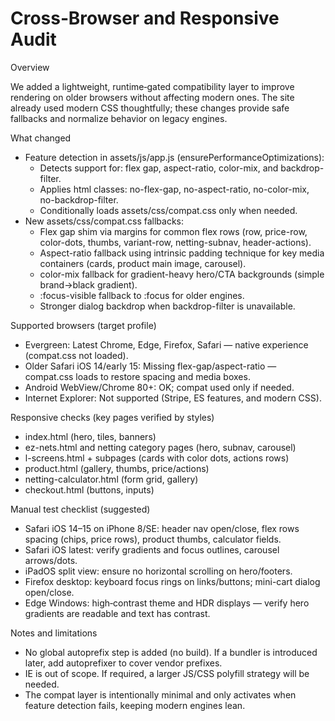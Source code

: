 # Cross‑Browser and Responsive Audit

Overview

We added a lightweight, runtime‑gated compatibility layer to improve rendering on older browsers without affecting modern ones. The site already used modern CSS thoughtfully; these changes provide safe fallbacks and normalize behavior on legacy engines.

What changed

- Feature detection in assets/js/app.js (ensurePerformanceOptimizations):
  - Detects support for: flex gap, aspect-ratio, color-mix, and backdrop-filter.
  - Applies html classes: no-flex-gap, no-aspect-ratio, no-color-mix, no-backdrop-filter.
  - Conditionally loads assets/css/compat.css only when needed.
- New assets/css/compat.css fallbacks:
  - Flex gap shim via margins for common flex rows (row, price-row, color-dots, thumbs, variant-row, netting-subnav, header-actions).
  - Aspect-ratio fallback using intrinsic padding technique for key media containers (cards, product main image, carousel).
  - color-mix fallback for gradient-heavy hero/CTA backgrounds (simple brand→black gradient).
  - :focus-visible fallback to :focus for older engines.
  - Stronger dialog backdrop when backdrop-filter is unavailable.

Supported browsers (target profile)

- Evergreen: Latest Chrome, Edge, Firefox, Safari — native experience (compat.css not loaded).
- Older Safari iOS 14/early 15: Missing flex-gap/aspect-ratio — compat.css loads to restore spacing and media boxes.
- Android WebView/Chrome 80+: OK; compat used only if needed.
- Internet Explorer: Not supported (Stripe, ES features, and modern CSS).

Responsive checks (key pages verified by styles)

- index.html (hero, tiles, banners)
- ez-nets.html and netting category pages (hero, subnav, carousel)
- l-screens.html + subpages (cards with color dots, actions rows)
- product.html (gallery, thumbs, price/actions)
- netting-calculator.html (form grid, gallery)
- checkout.html (buttons, inputs)

Manual test checklist (suggested)

- Safari iOS 14–15 on iPhone 8/SE: header nav open/close, flex rows spacing (chips, price rows), product thumbs, calculator fields.
- Safari iOS latest: verify gradients and focus outlines, carousel arrows/dots.
- iPadOS split view: ensure no horizontal scrolling on hero/footers.
- Firefox desktop: keyboard focus rings on links/buttons; mini-cart dialog open/close.
- Edge Windows: high‑contrast theme and HDR displays — verify hero gradients are readable and text has contrast.

Notes and limitations

- No global autoprefix step is added (no build). If a bundler is introduced later, add autoprefixer to cover vendor prefixes.
- IE is out of scope. If required, a larger JS/CSS polyfill strategy will be needed.
- The compat layer is intentionally minimal and only activates when feature detection fails, keeping modern engines lean.
